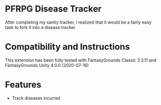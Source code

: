 # PFRPG Disease Tracker
After completing my sanity tracker, I realized that it would be a fairly easy task to fork it into a disease tracker.

# Compatibility and Instructions
This extension has been fully tested with FantasyGrounds Classic 3.3.11 and FantasyGrounds Unity 4.0.0 (2020-07-16)

# Features
* Track diseases incurred